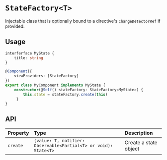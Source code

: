 # `StateFactory<T>`

Injectable class that is optionally bound to a directive's `ChangeDetectorRef` if provided.

## Usage

```typescript
interferface MyState {
    title: string
}

@Component({
    viewProviders: [StateFactory]
})
export class MyComponent implements MyState {
    constructor(@Self() stateFactory: StateFactory<MyState>) {
        this.state = stateFactory.create(this)
     }
}
```

## API

| Property | Type                                                            | Description           |
| :------- | :-------------------------------------------------------------- | :-------------------- |
| `create` | `(value: T, notifier: Observable<Partial<T> or void): State<T>` | Create a state object |
